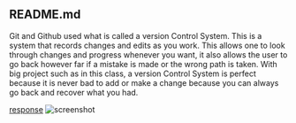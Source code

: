 ## README.md
Git and Github used what is called a version Control System. This is a system that records changes and edits as you work. This allows one to look through changes and progress whenever you want, it also allows the user to go back however far if a mistake is made or the wrong path is taken. With big project such as in this class, a version Control System is perfect because it is never bad to add or make a change because you can always go back and recover what you had.

[response](web-dev-hw/assignment-2/responses.txt)
![screenshot](web-dev-hw/images/assignment-2.png)
